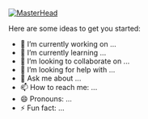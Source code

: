 ### 

[![MasterHead](https://static.wixstatic.com/media/df8e48_96fd2a5abfc24f5ea964e82be21aa74b~mv2.jpg/v1/fill/w_621,h_640,al_c,q_85,enc_auto/df8e48_96fd2a5abfc24f5ea964e82be21aa74b~mv2.jpg)](https://github.com/theolliebbb)




Here are some ideas to get you started:

- 🔭 I’m currently working on ...
- 🌱 I’m currently learning ...
- 👯 I’m looking to collaborate on ...
- 🤔 I’m looking for help with ...
- 💬 Ask me about ...
- 📫 How to reach me: ...
- 😄 Pronouns: ...
- ⚡ Fun fact: ...

